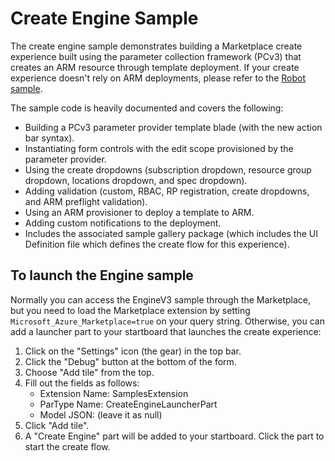 ﻿<properties title="" pageTitle="Create Engine Sample" description="" authors="alshaker" />

<a name="create-engine-sample"></a>
# Create Engine Sample
The create engine sample demonstrates building a Marketplace create experience built using the parameter collection framework (PCv3) that creates an ARM resource through template deployment. 
If your create experience doesn't rely on ARM deployments, please refer to the [Robot sample](/documentation/articles/portalfx-create-robot-sample).

The sample code is heavily documented and covers the following:
* Building a PCv3 parameter provider template blade (with the new action bar syntax).
* Instantiating form controls with the edit scope provisioned by the parameter provider.
* Using the create dropdowns (subscription dropdown, resource group dropdown, locations dropdown, and spec dropdown).
* Adding validation (custom, RBAC, RP registration, create dropdowns, and ARM preflight validation).
* Using an ARM provisioner to deploy a template to ARM.
* Adding custom notifications to the deployment.
* Includes the associated sample gallery package (which includes the UI Definition file which defines the create flow for this experience).

<a name="create-engine-sample-to-launch-the-engine-sample"></a>
## To launch the Engine sample
Normally you can access the EngineV3 sample through the Marketplace, but you need to load the Marketplace extension by setting `Microsoft_Azure_Marketplace=true` on your query string. Otherwise, you can add a launcher part to your startboard that launches the create experience:
1. Click on the "Settings" icon (the gear) in the top bar.
2. Click the "Debug" button at the bottom of the form.
3. Choose "Add tile" from the top.
4. Fill out the fields as follows:
    * Extension Name: SamplesExtension
    * ParType Name: CreateEngineLauncherPart
    * Model JSON: (leave it as null)
5. Click "Add tile".
6. A "Create Engine" part will be added to your startboard. Click the part to start the create flow.